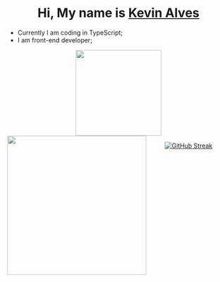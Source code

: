 
<div align='center'>
  <h1>
     Hi, My name is <a href="https://www.linkedin.com/in/alveskevinn/">Kevin Alves</a>
  </h1>
  <div align='left'>
  <ul>
    <li>Currently I am coding in TypeScript;</li>
    <li>I am front-end developer;</li>
  </ul>
    </div>
</div>
<div align="center">
  <div align='center'>
  <img height="194px" src="https://github-readme-stats.vercel.app/api?username=alveskevinn&show_icons=true&theme=vision-friendly-dark&include_all_commits=true&count_private=true"/>
  <img align="left" height="315px" src="https://github-readme-stats.vercel.app/api/top-langs/?username=alveskevinn&langs_count=8&theme=vision-friendly-dark&hide_border=true">
</div>
  <div align = 'center'>  
    
  [![GitHub Streak](http://github-readme-streak-stats.herokuapp.com?user=alveskevinn&theme=highcontrast)](https://git.io/streak-stats)
</div>
